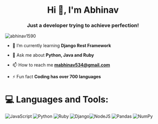 <h1 align="center">Hi 👋, I'm Abhinav</h1>
<h3 align="center">Just a developer trying to achieve perfection!</h3>

<p align="left"> <img src="https://komarev.com/ghpvc/?username=abhinav1590&label=Profile%20views&color=0e75b6&style=flat" alt="abhinav1590" /> </p>

- 🌱 I’m currently learning **Django Rest Framework**

- 💬 Ask me about **Python, Java and Ruby**

- 📫 How to reach me **mabhinav534@gmail.com**

- ⚡ Fun fact **Coding has over 700 languages**

# 💻 Languages and Tools:
![JavaScript](https://img.shields.io/badge/javascript-%23323330.svg?style=for-the-badge&logo=javascript&logoColor=%23F7DF1E) ![Python](https://img.shields.io/badge/python-3670A0?style=for-the-badge&logo=python&logoColor=ffdd54) ![Ruby](https://img.shields.io/badge/ruby-%23CC342D.svg?style=for-the-badge&logo=ruby&logoColor=white) ![Django](https://img.shields.io/badge/django-%23092E20.svg?style=for-the-badge&logo=django&logoColor=white)![NodeJS](https://img.shields.io/badge/node.js-6DA55F?style=for-the-badge&logo=node.js&logoColor=white) ![Pandas](https://img.shields.io/badge/pandas-%23150458.svg?style=for-the-badge&logo=pandas&logoColor=white) ![NumPy](https://img.shields.io/badge/numpy-%23013243.svg?style=for-the-badge&logo=numpy&logoColor=white) 
